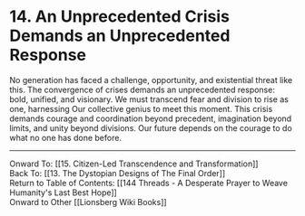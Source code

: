 # 14. An Unprecedented Crisis Demands an Unprecedented Response

No generation has faced a challenge, opportunity, and existential threat like this. The convergence of crises demands an unprecedented response: bold, unified, and visionary. We must transcend fear and division to rise as one, harnessing Our collective genius to meet this moment. This crisis demands courage and coordination beyond precedent, imagination beyond limits, and unity beyond divisions. Our future depends on the courage to do what no one has done before.

____

Onward To: [[15. Citizen-Led Transcendence and Transformation]]  
Back To: [[13. The Dystopian Designs of The Final Order]]  
Return to Table of Contents: [[144 Threads - A Desperate Prayer to Weave Humanity's Last Best Hope]]  
Onward to Other [[Lionsberg Wiki Books]]  
